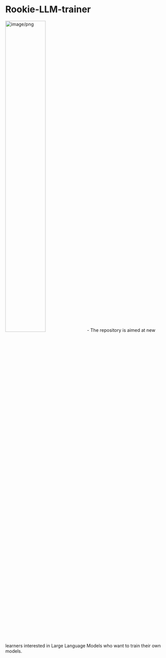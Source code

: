 # Rookie-LLM-trainer
<img src="https://github.com/JosephLi0419/Rookie-LLM-trainer/assets/89914044/7bea6db9-0a55-4bbd-976b-4479ddc45079" alt="image/png" style="width:50%; height:auto;">
- The repository is aimed at new learners interested in Large Language Models who want to train their own models.
